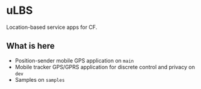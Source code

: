# uLBS

Location-based service apps for CF.

## What is here

* Position-sender mobile GPS application on `main`
* Mobile tracker GPS/GPRS application for discrete control and privacy on `dev` 
* Samples on `samples`